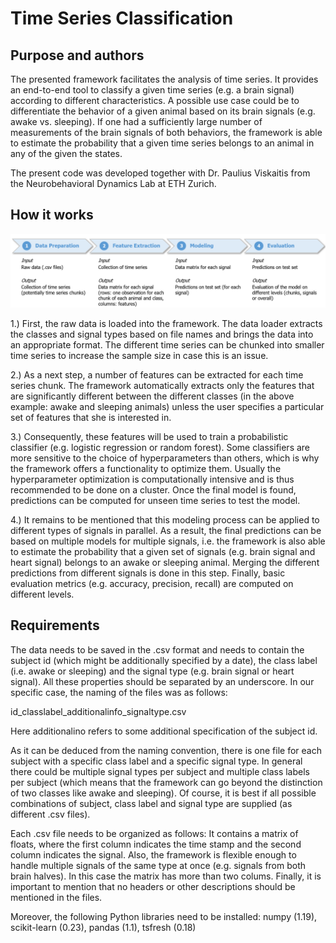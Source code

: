 # Time Series Classification

## Purpose and authors
The presented framework facilitates the analysis of time series. It provides an end-to-end tool to classify a given time series (e.g. a brain signal) according to different characteristics. A possible use case could be to differentiate the behavior of a given animal based on its brain signals (e.g. awake vs. sleeping). If one had a sufficiently large number of measurements of the brain signals of both behaviors, the framework is able to estimate the probability that a given time series belongs to an animal in any of the given the states.

The present code was developed together with Dr. Paulius Viskaitis from the Neurobehavioral Dynamics Lab at ETH Zurich. 

## How it works

![](flowchart/modeling_process.PNG)

1.) First, the raw data is loaded into the framework. The data loader extracts the classes and signal types based on file names and brings the data into an appropriate format. The different time series can be chunked into smaller time series to increase the sample size in case this is an issue. 

2.) As a next step, a number of features can be extracted for each time series chunk. The framework automatically extracts only the features that are significantly different between the different classes (in the above example: awake and sleeping animals) unless the user specifies a particular set of features that she is interested in. 

3.) Consequently, these features will be used to train a probabilistic classifier (e.g. logistic regression or random forest). Some classifiers are more sensitive to the choice of hyperparameters than others, which is why the framework offers a functionality to optimize them. Usually the hyperparameter optimization is computationally intensive and is thus recommended to be done on a cluster. Once the final model is found, predictions can be computed for unseen time series to test the model. 

4.) It remains to be mentioned that this modeling process can be applied to different types of signals in parallel. As a result, the final predictions can be based on multiple models for multiple signals, i.e. the framework is also able to estimate the probability that a given set of signals (e.g. brain signal and heart signal) belongs to an awake or sleeping animal. Merging the different predictions from different signals is done in this step. Finally, basic evaluation metrics (e.g. accuracy, precision, recall) are computed on different levels.

## Requirements
The data needs to be saved in the .csv format and needs to contain the subject id (which might be additionally specified by a date), the class label (i.e. 
awake or sleeping) and the signal type (e.g. brain signal or heart signal). All these properties should be separated by an underscore. In our specific case, the naming of the files was as follows:

id_classlabel_additionalinfo_signaltype.csv

Here additionalino refers to some additional specification of the subject id.

As it can be deduced from the naming convention, there is one file for each subject with a specific class label and a specific signal type. In general there could be multiple signal types per subject and multiple class labels per subject (which means that the framework can go beyond the distinction of two classes like awake and sleeping). Of course, it is best if all possible combinations of subject, class label and signal type are supplied (as different .csv files).

Each .csv file needs to be organized as follows: It contains a matrix of floats, where the first column indicates the time stamp and the second column indicates the signal. Also, the framework is flexible enough to handle multiple signals of the same type at once (e.g. signals from both brain halves). In this case the matrix has more than two colums. Finally, it is important to mention that no headers or other descriptions should be mentioned in the files. 

Moreover, the following Python libraries need to be installed: numpy (1.19), scikit-learn (0.23), pandas (1.1), tsfresh (0.18)

